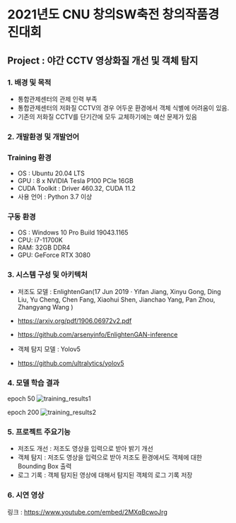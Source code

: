 # 2021년도 CNU 창의SW축전 창의작품경진대회

## Project : 야간 CCTV 영상화질 개선 및 객체 탐지

### 1.  배경 및 목적

-  통합관제센터의 관제 인력 부족
-  통합관제센터의 저화질 CCTV의 경우 어두운 환경에서 객체 식별에 어려움이 있음.
-  기존의 저화질 CCTV를 단기간에 모두 교체하기에는 예산 문제가 있음

### 2. 개발환경 및 개발언어

### Training 환경
- OS : Ubuntu 20.04 LTS
- GPU : 8 x NVIDIA Tesla P100 PCIe 16GB
- CUDA Toolkit : Driver 460.32, CUDA 11.2
- 사용 언어 : Python 3.7 이상

### 구동 환경
- OS : Windows 10 Pro Build 19043.1165
- CPU: i7-11700K
- RAM: 32GB DDR4
- GPU: GeForce RTX 3080

### 3. 시스템 구성 및 아키텍처

- 저조도 모델 : EnlightenGan(17 Jun 2019  ·  Yifan Jiang, Xinyu Gong, Ding Liu, Yu Cheng, Chen Fang, Xiaohui Shen, Jianchao Yang, Pan Zhou, Zhangyang Wang )
- https://arxiv.org/pdf/1906.06972v2.pdf
- https://github.com/arsenyinfo/EnlightenGAN-inference

- 객체 탐지 모델 : Yolov5
- https://github.com/ultralytics/yolov5

### 4. 모델 학습 결과
epoch 50
![training_results1](https://user-images.githubusercontent.com/41338783/132691322-6089e5c8-5598-42ad-ab41-bfa400894b2b.png)

epoch 200
![training_results2](https://user-images.githubusercontent.com/41338783/141113925-9b06f9fd-69d3-421f-9ba0-6bb735e4b7c9.png)

### 5. 프로젝트 주요기능
- 저조도 개선 : 저조도 영상을 입력으로 받아 밝기 개선
- 객체 탐지 : 저조도 영상을 입력으로 받아 저조도 환경에서도 객체에 대한 Bounding Box 출력
- 로그 기록 : 객체 탐지된 영상에 대해서 탐지된 객체의 로그 기록 저장

### 6. 시연 영상
링크 : https://www.youtube.com/embed/2MXqBcwoJrg
